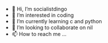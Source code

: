 - 👋 Hi, I’m socialistdingo
- 👀 I’m interested in coding
- 🌱 I’m currently learning c and python
- 💞️ I’m looking to collaborate on nil
- 📫 How to reach me ...

<!---
socialistdingo/socialistdingo is a ✨ special ✨ repository because its `README.md` (this file) appears on your GitHub profile.
You can click the Preview link to take a look at your changes.
--->
